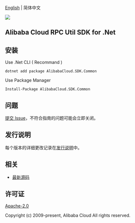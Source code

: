 [English](README.md) | 简体中文

![](https://aliyunsdk-pages.alicdn.com/icons/AlibabaCloud.svg)

## Alibaba Cloud RPC Util SDK for .Net


## 安装

Use .Net CLI ( Recommand )

    dotnet add package AlibabaCloud.SDK.Common

Use Package Manager

    Install-Package AlibabaCloud.SDK.Common

## 问题
[提交 Issue](https://github.com/aliyun/alibabacloud-rpc-util-sdk/issues/new)，不符合指南的问题可能会立即关闭。

## 发行说明
每个版本的详细更改记录在[发行说明](./ChangeLog.md)中。

## 相关
* [最新源码](https://github.com/aliyun/alibabacloud-rpc-util-sdk/tree/master/csharp)

## 许可证
[Apache-2.0](http://www.apache.org/licenses/LICENSE-2.0)

Copyright (c) 2009-present, Alibaba Cloud All rights reserved.

